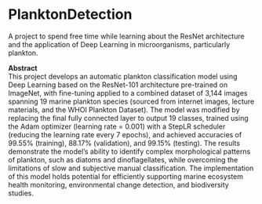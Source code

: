# PlanktonDetection
A project to spend free time while learning about the ResNet architecture and the application of Deep Learning in microorganisms, particularly plankton.


**Abstract**  
This project develops an automatic plankton classification model using Deep Learning based on the ResNet-101 architecture pre-trained on ImageNet, with fine-tuning applied to a combined dataset of 3,144 images spanning 19 marine plankton species (sourced from internet images, lecture materials, and the WHOI Plankton Dataset). The model was modified by replacing the final fully connected layer to output 19 classes, trained using the Adam optimizer (learning rate = 0.001) with a StepLR scheduler (reducing the learning rate every 7 epochs), and achieved accuracies of 99.55% (training), 88.17% (validation), and 99.15% (testing). The results demonstrate the model’s ability to identify complex morphological patterns of plankton, such as diatoms and dinoflagellates, while overcoming the limitations of slow and subjective manual classification. The implementation of this model holds potential for efficiently supporting marine ecosystem health monitoring, environmental change detection, and biodiversity studies.
